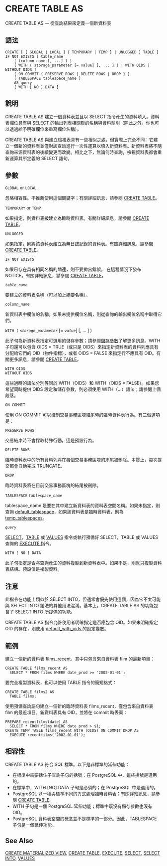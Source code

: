 # CREATE TABLE AS

CREATE TABLE AS — 從查詢結果來定義一個新資料表

## 語法

```text
CREATE [ [ GLOBAL | LOCAL ] { TEMPORARY | TEMP } | UNLOGGED ] TABLE [ IF NOT EXISTS ] table_name
    [ (column_name [, ...] ) ]
    [ WITH ( storage_parameter [= value] [, ... ] ) | WITH OIDS | WITHOUT OIDS ]
    [ ON COMMIT { PRESERVE ROWS | DELETE ROWS | DROP } ]
    [ TABLESPACE tablespace_name ]
    AS query
    [ WITH [ NO ] DATA ]
```

## 說明

CREATE TABLE AS 建立一個資料表並且以 SELECT 指令産生的資料填入。資料表欄位具有與 SELECT 的輸出列表相關聯的名稱與資料型別（除此之外，你也可以透過給予明確欄位來重寫欄位名稱）。

CREATE TABLE AS 與建立檢視表具有一些相似之處，但實際上完全不同：它建立一個新的資料表並僅對該查詢進行一次性運算以填入新資料表。新資料表將不隨查詢來源資料表的後續變更而改變。相比之下，無論何時查詢，檢視資料表都會重新運算其所定義的 SELECT 語句。

## 參數

`GLOBAL` or `LOCAL`

忽略相容性。不推薦使用這個關鍵字；有關詳細訊息，請參閱 [CREATE TABLE](create-table.md)。

`TEMPORARY` or `TEMP`

如果指定，則資料表被建立為臨時資料表。有關詳細訊息，請參閱 [CREATE TABLE](create-table.md)。

`UNLOGGED`

如果指定，則將該資料表建立為無日誌記錄的資料表。有關詳細訊息，請參閱 [CREATE TABLE](create-table.md)。

`IF NOT EXISTS`

如果已存在具有相同名稱的關連，則不要拋出錯誤。 在這種情況下發布 NOTICE。有關詳細訊息，請參閱 [CREATE TABLE](create-table.md)。

_`table_name`_

要建立的資料表名稱（可以加上綱要名稱）。

_`column_name`_

新資料表中欄位的名稱。如果未提供欄位名稱，則從查詢的輸出欄位名稱中取得它們。

`WITH (` _`storage_parameter`_ \[= _`value`_\] \[, ... \] \)

此子句為新資料表指定可選用的儲存參數；請參閱[儲存參數](create-table.md#storage-parameters)了解更多訊息。WITH 子句還可以包含 OIDS = TRUE（或只是 OIDS）來指定新資料表的資料列應具有分配給它們的 OID（物件指標），或者 OIDS = FALSE 來指定行不應具有 OID。有關更多訊息，請參閱 [CREATE TABLE](create-table.md)。

`WITH OIDS`  
`WITHOUT OIDS`

這些過時的語法分別等同於 WITH（OIDS）和 WITH（OIDS = FALSE）。如果您希望同時提供 OIDS 設定和儲存參數，則必須使用 WITH（...）語法；請參閱上個段落。

`ON COMMIT`

使用 ON COMMIT 可以控制交易事務區塊結尾時的臨時資料表行為。有三個選項是：

`PRESERVE ROWS`

交易結束時不會採取特殊行動。這是預設行為。

`DELETE ROWS`

臨時資料表中的所有資料列將在每個交易事務區塊的末尾被刪除。本質上，每次提交都會自動完成 TRUNCATE。

`DROP`

臨時資料表將在目前交易事務區塊的結尾被刪除。

`TABLESPACE` _`tablespace_name`_

tablespace\_name 是要在其中建立新資料表的資料表空間名稱。如果未指定，則查詢 [default\_tablespace](../../server-administration/server-configuration/client-connection-defaults.md#19-11-1-cha-ju-de-hang)，如果該資料表是臨時資料表，則為 [temp\_tablespaces](../../server-administration/server-configuration/client-connection-defaults.md#19-11-1-cha-ju-de-hang)。

_`query`_

[SELECT](select.md)，[TABLE](select.md#table-command) 或 [VALUES](values.md) 指令或執行預備好 SELECT，TABLE 或 VALUES 查詢的 [EXECUTE ](execute.md)指令。

`WITH [ NO ] DATA`

此子句指定是否將查詢産生的資料複製到新資料表中。如果不是，則就只複製資料表結構。預設值是複製資料。

## 注意

此指令在功能上類似於 SELECT INTO，但通常會優先使用這個，因為它不太可能與 SELECT INTO 語法的其他用法混淆。基本上，CREATE TABLE AS 的功能包含了 SELECT INTO 所提供的功能。

CREATE TABLE AS 指令允許使用者明確指定是否應包含 OID。如果未明確指定 OID 的存在，則使用 [default\_with\_oids ](../../server-administration/server-configuration/19.13.-ban-ben-yu-ping-tai-de-xiang-rong-xing.md#19-13-1-previous-postgresql-versions)的設定變數。

## 範例

建立一個新的資料表 films\_recent，其中只包含來自資料表 film 的最新項目：

```text
CREATE TABLE films_recent AS
  SELECT * FROM films WHERE date_prod >= '2002-01-01';
```

要完全複製資料表，也可以使用 TABLE 指令的簡短格式：

```text
CREATE TABLE films2 AS
  TABLE films;
```

使用預備查詢語句建立一個新的臨時資料表 films\_recent，僅包含來自資料表 film 的最近項目。新資料表具有 OID，並將在 commit 時丢棄：

```text
PREPARE recentfilms(date) AS
  SELECT * FROM films WHERE date_prod > $1;
CREATE TEMP TABLE films_recent WITH (OIDS) ON COMMIT DROP AS
  EXECUTE recentfilms('2002-01-01');
```

## 相容性

CREATE TABLE AS 符合 SQL 標準。以下是非標準的延伸功能：

* 在標準中需要括住子查詢子句的括號；在 PostgreSQL 中，這些括號是選用的。
* 在標準中，WITH \[NO\] DATA 子句是必須的；在 PostgreSQL 中是選用的。
* PostgreSQL 以一種與標準不同的方式處理臨時資料表；有關詳細訊息，請參閱 [CREATE TABLE](create-table.md)。
* WITH 子句是一個 PostgreSQL 延伸功能；標準中既沒有儲存參數也沒有 OID。
* PostgreSQL 資料表空間的概念並不是標準的一部分。因此，TABLESPACE 子句是一個延伸功能。

## See Also

[CREATE MATERIALIZED VIEW](create-materialized-view.md), [CREATE TABLE](create-table.md), [EXECUTE](execute.md), [SELECT](select.md), [SELECT INTO](select-into.md), [VALUES](values.md)

